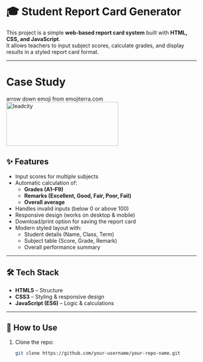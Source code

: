 # 🎓 Student Report Card Generator

This project is a simple **web-based report card system** built with **HTML, CSS, and JavaScript**.  
It allows teachers to input subject scores, calculate grades, and display results in a styled report card format.

---
# Case Study 
arrow down emoji from emojiterra.com
<img width="296" height="116" alt="leadcity" src="https://github.com/user-attachments/assets/eb5e7eae-832e-48f1-969e-2bf14de3084b" />


## ✨ Features
- Input scores for multiple subjects
- Automatic calculation of:
  - **Grades (A1–F9)**
  - **Remarks (Excellent, Good, Fair, Poor, Fail)**
  - **Overall average**
- Handles invalid inputs (below 0 or above 100)
- Responsive design (works on desktop & mobile)
- Download/print option for saving the report card
- Modern styled layout with:
  - Student details (Name, Class, Term)
  - Subject table (Score, Grade, Remark)
  - Overall performance summary

---

## 🛠️ Tech Stack
- **HTML5** – Structure  
- **CSS3** – Styling & responsive design  
- **JavaScript (ES6)** – Logic & calculations  

---

## 🚀 How to Use
1. Clone the repo:
   ```bash
   git clone https://github.com/your-username/your-repo-name.git
